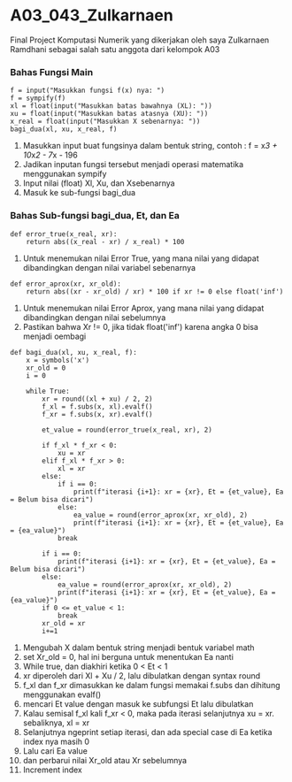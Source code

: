 # A03_043_Zulkarnaen
Final Project Komputasi Numerik yang dikerjakan oleh saya Zulkarnaen Ramdhani sebagai salah satu anggota dari kelompok A03

### Bahas Fungsi Main
```phyton
f = input("Masukkan fungsi f(x) nya: ")
f = sympify(f)
xl = float(input("Masukkan batas bawahnya (XL): "))
xu = float(input("Masukkan batas atasnya (XU): "))
x_real = float(input("Masukkan X sebenarnya: "))
bagi_dua(xl, xu, x_real, f)
```

1. Masukkan input buat fungsinya dalam bentuk string, contoh : f = x*3 + 10*x*2 - 7*x - 196
2. Jadikan inputan fungsi tersebut menjadi operasi matematika menggunakan sympify
3. Input nilai (float) Xl, Xu, dan Xsebenarnya
4. Masuk ke sub-fungsi bagi_dua

### Bahas Sub-fungsi bagi_dua, Et, dan Ea
```phyton
def error_true(x_real, xr):
    return abs((x_real - xr) / x_real) * 100
```

1. Untuk menemukan nilai Error True, yang mana nilai yang didapat dibandingkan dengan nilai variabel sebenarnya

```phyton
def error_aprox(xr, xr_old):
    return abs((xr - xr_old) / xr) * 100 if xr != 0 else float('inf') 
```
1. Untuk menemukan nilai Error Aprox, yang mana nilai yang didapat dibandingkan dengan nilai sebelumnya
2. Pastikan bahwa Xr != 0, jika tidak float('inf') karena angka 0 bisa menjadi oembagi

```phyton
def bagi_dua(xl, xu, x_real, f):
    x = symbols('x')
    xr_old = 0
    i = 0
    
    while True:
        xr = round((xl + xu) / 2, 2)
        f_xl = f.subs(x, xl).evalf()
        f_xr = f.subs(x, xr).evalf()

        et_value = round(error_true(x_real, xr), 2)
        
        if f_xl * f_xr < 0:
            xu = xr
        elif f_xl * f_xr > 0:
            xl = xr
        else:
            if i == 0:
                print(f"iterasi {i+1}: xr = {xr}, Et = {et_value}, Ea = Belum bisa dicari")
            else:
                ea_value = round(error_aprox(xr, xr_old), 2)
                print(f"iterasi {i+1}: xr = {xr}, Et = {et_value}, Ea = {ea_value}")
            break 

        if i == 0:
            print(f"iterasi {i+1}: xr = {xr}, Et = {et_value}, Ea = Belum bisa dicari")
        else:
            ea_value = round(error_aprox(xr, xr_old), 2)
            print(f"iterasi {i+1}: xr = {xr}, Et = {et_value}, Ea = {ea_value}")
        if 0 <= et_value < 1:
            break
        xr_old = xr
        i+=1
```
1. Mengubah X dalam bentuk string menjadi bentuk variabel math
2. set Xr_old = 0, hal ini berguna untuk menentukan Ea nanti
3. While true, dan diakhiri ketika 0 < Et < 1
4. xr diperoleh dari Xl + Xu / 2, lalu dibulatkan dengan syntax round
5. f_xl dan f_xr dimasukkan ke dalam fungsi memakai f.subs dan dihitung menggunakan evalf()
6. mencari Et value dengan masuk ke subfungsi Et lalu dibulatkan
7. Kalau semisal f_xl kali f_xr < 0, maka pada iterasi selanjutnya xu = xr. sebaliknya, xl = xr
8. Selanjutnya ngeprint setiap iterasi, dan ada special case di Ea ketika index nya masih 0
9. Lalu cari Ea value
10. dan perbarui nilai Xr_old atau Xr sebelumnya
11. Increment index
